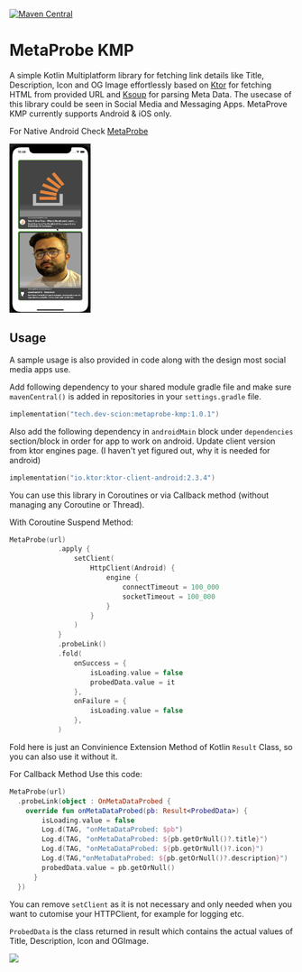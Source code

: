 [![Maven Central](https://img.shields.io/maven-central/v/tech.dev-scion/metaprobe-kmp.svg?label=Maven%20Central)](https://search.maven.org/search?q=g:%22tech.dev-scion%22%20AND%20a:%22metaprobe-kmp%22)

# MetaProbe KMP
A simple Kotlin Multiplatform library for fetching link details like Title, Description, Icon and OG Image effortlessly based on <a href="https://ktor.io/docs/">Ktor</a> for fetching HTML from provided URL and <a href="https://github.com/MohamedRejeb/Ksoup">Ksoup</a> for parsing Meta Data. The usecase of this library could be seen in Social Media and Messaging Apps. MetaProve KMP currently supports Android & iOS only.

For Native Android Check <a href="https://github.com/zeeshanali-k/MetaProbe">MetaProbe</a>

<img src="/imgs/ss_1.png" height="300px">


## Usage

A sample usage is also provided in code along with the design most social media apps use.

Add following dependency to your shared module gradle file and make sure `mavenCentral()` is added in repositories in your `settings.gradle` file.

```kotlin
implementation("tech.dev-scion:metaprobe-kmp:1.0.1")
```

Also add the following dependency in `androidMain` block under `dependencies` section/block in order for app to work on android. Update client version from ktor engines page. (I haven't yet figured out, why it is needed for android)

```kotlin
implementation("io.ktor:ktor-client-android:2.3.4")
``` 

You can use this library in Coroutines or via Callback method (without managing any Coroutine or Thread).

With Coroutine Suspend Method:

```kotlin
MetaProbe(url)
            .apply {
                setClient(
                    HttpClient(Android) {
                        engine {
                            connectTimeout = 100_000
                            socketTimeout = 100_000
                        }
                    }
                )
            }
            .probeLink()
            .fold(
                onSuccess = {
                    isLoading.value = false
                    probedData.value = it
                },
                onFailure = {
                    isLoading.value = false
                },
            )
```
Fold here is just an Convinience Extension Method of Kotlin `Result` Class, so you can also use it without it.

For Callback Method Use this code:

```kotlin
MetaProbe(url)
  .probeLink(object : OnMetaDataProbed {
    override fun onMetaDataProbed(pb: Result<ProbedData>) {
        isLoading.value = false
        Log.d(TAG, "onMetaDataProbed: $pb")
        Log.d(TAG, "onMetaDataProbed: ${pb.getOrNull()?.title}")
        Log.d(TAG, "onMetaDataProbed: ${pb.getOrNull()?.icon}")
        Log.d(TAG,"onMetaDataProbed: ${pb.getOrNull()?.description}")
        probedData.value = pb.getOrNull()
      }
  })
```

You can remove `setClient` as it is not necessary and only needed when you want to cutomise your HTTPClient, for example for logging etc.

`ProbedData` is the class returned in result which contains the actual values of Title, Description, Icon and OGImage.


<a href="https://www.buymeacoffee.com/devscion"><img src="https://img.buymeacoffee.com/button-api/?text=Buy me a coffee&emoji=&slug=ZeeshanAli&button_colour=FFDD00&font_colour=000000&font_family=Cookie&outline_colour=000000&coffee_colour=ffffff"></a>

